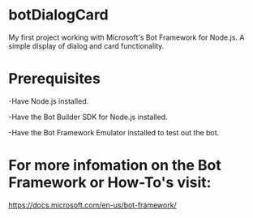 # botDialogCard
My first project working with Microsoft's Bot Framework for Node.js. A simple display of dialog and card functionality.

# Prerequisites
-Have Node.js installed.

-Have the Bot Builder SDK for Node.js installed.

-Have the Bot Framework Emulator installed to test out the bot.

# For more infomation on the Bot Framework or How-To's visit:
https://docs.microsoft.com/en-us/bot-framework/



